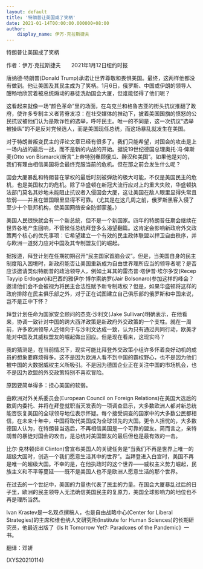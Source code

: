 ```yaml
---
layout: default
title: '特朗普让美国成了笑柄'
date: 2021-01-14T00:00:00.000000+08:00
author:
    display_name: 伊万·克拉斯捷夫
---
```


特朗普让美国成了笑柄

作者：伊万·克拉斯捷夫　　2021年1月12日纽约时报

唐纳德·特朗普(Donald Trump)承诺让世界尊敬和畏惧美国。最终，这两样他都没有做到。他让美国及其民主成为了笑柄。1月6日，俄罗斯、中国或伊朗的领导人酣畅地欣赏着被总统煽动的暴徒洗劫国会大厦，但谁能怪得了他们呢？

这看起来就像一场“颜色革命”里的场面，在乌克兰和格鲁吉亚的街头抗议推翻了政府，使许多专制主义者背脊发凉：在社交媒体的推动下，披着美国国旗的愤怒的公民抗议被他们认为是欺诈性的选举，呼吁民主。唯一的不同是，这一次抗议“选举被操纵”的不是反对党候选人，而是美国现任总统，而这场暴乱就发生在美国。

对于特朗普叛变民主的评论文章已经有很多了。我们只能希望，对国会的攻击是上一场内战的最后一战，而不是新的内战的开始。据说19世纪德国总理奥托·冯·俾斯麦(Otto von Bismarck)断言“上帝特别眷顾傻瓜、醉汉和美国”。如果他是对的，我们有理由相信美国将会最终克服当前的危机。但在那之前会发生什么呢？

国会大厦暴乱和特朗普在掌权的最后时刻被弹劾的极大可能，不仅是美国民主的危机，也是美国权力的危机。除了华盛顿在新冠大流行应对上的重大失败，华盛顿执法部门莫名其妙地未能阻止抗议者入侵国会大厦，这让美国在敌人眼里显得失常且软弱——并且在盟国眼里显得不可靠。（尤其是在这几周之前，俄罗斯黑客入侵了至少十个联邦机构，使美国网络安全防御蒙羞。）

美国人民很快就会有一个新总统，但不是一个新国家。四年的特朗普任期会继续在世界各地产生回响，不管候任总统拜登多么渴望翻篇。这肯定会影响新政府外交政策两个核心的优先事项：它希望建立一个有效的民主政体联盟以捍卫自由秩序，并与欧洲一道努力应对中国及其专制盟友们的崛起。

据报道，拜登计划在任期初期召开“民主国家首脑会议”。但是，当美国自身的民主制度陷入困境时，新政府能否让美国重新成为自由世界理所应当的领导者呢？是否应该邀请类似特朗普的政治领导人，例如土耳其的雷杰普·塔伊普·埃尔多安(Recep Tayyip Erdogan)和巴西的雅伊尔·博尔索纳罗(Jair Bolsonaro)参加这样的峰会？邀请他们会不会被视为将民主合法性赋予新专制政权？但是，如果华盛顿将这样的政府排除在民主俱乐部之外，对于正在试图建立自己俱乐部的俄罗斯和中国来说，岂不是正中下怀？

拜登计划任命为国家安全顾问的杰克·沙利文(Jake Sullivan)明确表示，在他看来，协调一致针对中国的跨大西洋政策是新政府外交政策的一个支柱。就在一周前，许多欧洲领导人还倾向于与沙利文达成一致，认为只有通过共同行动，欧美才能对中国及其威权盟友的崛起做出回应。但是现在看来，这现实吗？

我的猜测是，在当前情况下，现实可能比拜登外交政策小组许多怀着良好动机的成员的想象要麻烦得多。这不是因为欧洲人看不到中国的霸权野心，也不是因为他们被中国的大数据威权主义所吸引。不是因为德国企业正在关注中国的市场机会，也不是因为欧盟的外交政策特别不喜欢冒险。

原因要简单得多：担心美国的软弱。

由欧洲对外关系委员会(European Council on Foreign Relations)在美国大选后的数周内委托、并将在拜登就职当天发表的一项调查显示，大多数欧洲人都对新总统能否恢复美国的全球领导地位表示怀疑。每个接受调查的国家中的大多数公民都相信，在未来十年中，中国将取代美国成为全球领先的大国。更令人担忧的，大多数德国人认为，在特朗普当选后，不再相信美国是一个可靠的盟友。简而言之，亲特朗普的暴徒对国会的攻击，是总统对美国盟友的最后但也是最有效的一击。

比尔·克林顿(Bill Clinton)曾宣布美国人的关键任务是“当我们不再是世界上唯一的超级大国时，创造一个我们愿意生活其中的世界”。当拜登进入白宫时，美国不再是唯一的超级大国。不幸的是，在他执政时的这个世界——威权主义势力崛起，民族主义和不平等蔓延——既不是美国人也不是欧洲人愿意生活的那个世界。

在过去的一个世纪中，美国的力量也代表了民主的力量。在国会大厦暴乱过后的日子里，欧洲的民主领导人无法确信美国民主的复原力，美国全球影响力的地位也不再是理所当然。

Ivan Krastev是一名观点撰稿人，也是自由战略中心(Center for Liberal Strategies)的主席和维也纳人文研究所(Institute for Human Sciences)的长期研究员，他最近出版了《Is It Tomorrow Yet?: Paradoxes of the Pandemic》一书。

翻译：邓妍

(XYS20210114)

